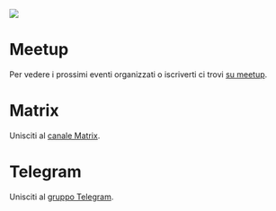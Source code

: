 ![](https://secure.meetupstatic.com/photos/event/9/c/b/a/clean_519400122.webp)

# Meetup
Per vedere i prossimi eventi organizzati o iscriverti ci trovi [su meetup](https://www.meetup.com/nix-milano/).

# Matrix
Unisciti al [canale Matrix](https://matrix.to/#/#milan:nixos.org).

# Telegram
Unisciti al [gruppo Telegram](https://t.me/nixMilan).
